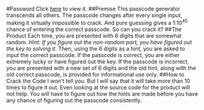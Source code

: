 #Password
Click [here](https://nick-mazuk.github.io/password) to view it.
##Premise
This passcode generator transcends all others. The passcode changes after every single input, making it virtually impossible to crack. And pure guessing gives a 1:10<sup>45</sup> chance of entering the correct passcode. So can you crack it?
##The Product
Each time, you are presented with 6 digits that are somewhat random. *Hint: If you figure out the non-random part, you have figured out the key to solving it.* Then, using the 6 digits as a hint, you are asked to input the correct passcode. If the passcode is correct, you are either extremely lucky or have figured out the key. If the passcode is incorrect, you are presented with a new set of 6 digits and the old hint, along with the old correct passcode, is provided for informational use only.
##How to Crack the Code
I won't tell you. But I will say that it will take more than 10 times to figure it out. Even looking at the source code for the product will not help. You will have to figure out how the hints are made before you have any chance of figuring out the passcode consistently.
